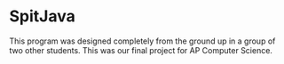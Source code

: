 # SpitJava
This program was designed completely from the ground up in a group of two other students. This was our final project for AP Computer Science.
